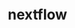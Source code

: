 ---
title: "nextflow"
layout: cache
categories: [package, develop-2023-12-03]
meta: {"versions": ["23.10.0"], "compilers": ["gcc@=7.3.1"], "oss": ["amzn2"], "platforms": ["linux"], "targets": ["aarch64", "neoverse_n1", "x86_64_v3"], "stacks": ["aws-isc", "aws-isc-aarch64", "root"], "num_specs": 3, "num_specs_by_stack": {"root": 3, "aws-isc-aarch64": 2, "aws-isc": 1}}
spec_details: [{"hash": "acpdme3s3ji5435fq6p6ywus33g4sbgg", "compiler": "gcc@=7.3.1", "versions": ["23.10.0"], "os": "amzn2", "platform": "linux", "target": "aarch64", "variants": ["build_system=generic"], "stacks": ["root", "aws-isc-aarch64"], "size": "-", "tarball": "https://binaries.spack.io/develop-2023-12-03/build_cache/linux-amzn2-aarch64/gcc-7.3.1/nextflow-23.10.0/linux-amzn2-aarch64-gcc-7.3.1-nextflow-23.10.0-acpdme3s3ji5435fq6p6ywus33g4sbgg.spack"}, {"hash": "k5ljyowq7xvzpyvipukr5m5dip2vrsg4", "compiler": "gcc@=7.3.1", "versions": ["23.10.0"], "os": "amzn2", "platform": "linux", "target": "neoverse_n1", "variants": ["build_system=generic"], "stacks": ["root", "aws-isc-aarch64"], "size": "-", "tarball": "https://binaries.spack.io/develop-2023-12-03/build_cache/linux-amzn2-neoverse_n1/gcc-7.3.1/nextflow-23.10.0/linux-amzn2-neoverse_n1-gcc-7.3.1-nextflow-23.10.0-k5ljyowq7xvzpyvipukr5m5dip2vrsg4.spack"}, {"hash": "rvfrgmgcbnqgflcfimhqv7k5q3lowtz6", "compiler": "gcc@=7.3.1", "versions": ["23.10.0"], "os": "amzn2", "platform": "linux", "target": "x86_64_v3", "variants": ["build_system=generic"], "stacks": ["aws-isc", "root"], "size": "-", "tarball": "https://binaries.spack.io/develop-2023-12-03/build_cache/linux-amzn2-x86_64_v3/gcc-7.3.1/nextflow-23.10.0/linux-amzn2-x86_64_v3-gcc-7.3.1-nextflow-23.10.0-rvfrgmgcbnqgflcfimhqv7k5q3lowtz6.spack"}]
---